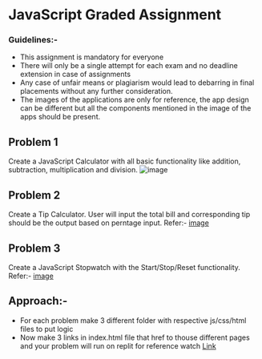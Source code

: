 # JavaScript Graded Assignment
### Guidelines:-
* This assignment is mandatory for everyone
* There will only be a single attempt for each exam and no deadline extension in case of assignments
* Any case of unfair means or plagiarism would lead to debarring in final placements without any further consideration.
* The images of the applications are only for reference, the app design can be different but all the components mentioned in the image of the apps should be present.

## Problem 1
Create a JavaScript Calculator with all basic functionality like addition, subtraction, multiplication and division.
 ![image](#Resources/image1.png)

## Problem 2
Create a Tip Calculator. 
User will input the total bill and corresponding tip should be the output based on perntage input.
Refer:- [image](#Resources/image2.png)

## Problem 3
Create a JavaScript Stopwatch with the Start/Stop/Reset functionality.
Refer:- [image](#Resources/image3.png)

## Approach:-

* For each problem make 3 different folder with respective js/css/html files to put logic
* Now make 3 links in index.html file that href to thouse different pages and your problem will run on replit
for reference watch [Link](https://www.youtube.com/watch?v=SHjKyQZ6wo8)